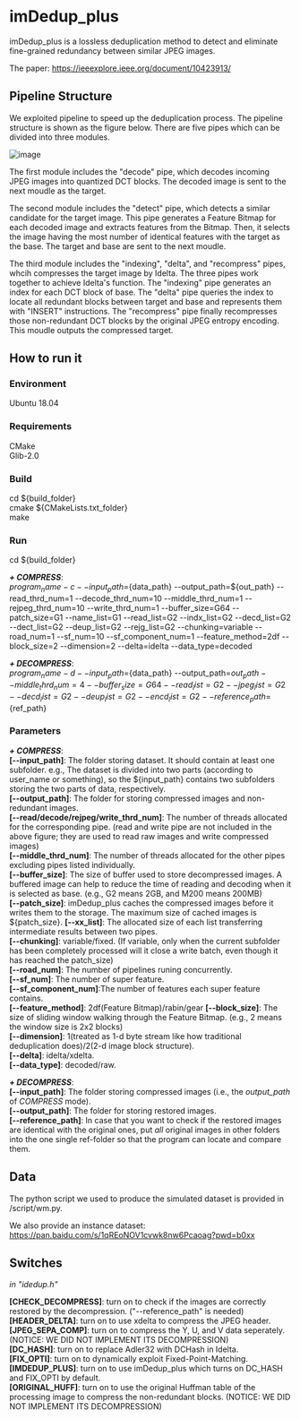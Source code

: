 # imDedup_plus

imDedup_plus is a lossless deduplication method to detect and eliminate fine-grained redundancy between similar JPEG images.  

The paper: https://ieeexplore.ieee.org/document/10423913/

## Pipeline Structure

We exploited pipeline to speed up the deduplication process. The pipeline structure is shown as the figure below. There are five pipes which can be divided into three modules.

![image](https://github.com/DDDCai/imDedup_plus/assets/29863262/b4a1fc3d-2487-425e-a961-e622123517e8)

The first module includes the "decode" pipe, which decodes incoming JPEG images into quantized DCT blocks. The decoded image is sent to the next moudle as the target.

The second module includes the "detect" pipe, which detects a similar candidate for the target image. This pipe generates a Feature Bitmap for each decoded image and extracts features from the Bitmap. Then, it selects the image having the most number of identical features with the target as the base. The target and base are sent to the next moudle.

The third module includes the "indexing", "delta", and "recompress" pipes, whcih compresses the target image by Idelta.
The three pipes work together to achieve Idelta's function.
The "indexing" pipe generates an index for each DCT block of base.
The "delta" pipe queries the index to locate all redundant blocks between target and base and represents them with "INSERT" instructions.
The "recompress" pipe finally recompresses those non-redundant DCT blocks by the original JPEG entropy encoding.
This moudle outputs the compressed target.

## How to run it

### Environment

Ubuntu 18.04

### Requirements

CMake  
Glib-2.0

### Build

cd ${build_folder}  
cmake ${CMakeLists.txt_folder}  
make

### Run

cd ${build_folder}

__*+ COMPRESS*__:  
${program_name} -c --input_path=${data_path} --output_path=${out_path} --read_thrd_num=1 --decode_thrd_num=10 --middle_thrd_num=1 --rejpeg_thrd_num=10 --write_thrd_num=1 --buffer_size=G64 --patch_size=G1 --name_list=G1 --read_list=G2 --indx_list=G2 --decd_list=G2 --dect_list=G2 --deup_list=G2 --rejg_list=G2 --chunking=variable --road_num=1 --sf_num=10 --sf_component_num=1 --feature_method=2df --block_size=2 --dimension=2 --delta=idelta --data_type=decoded

__*+ DECOMPRESS*__:  
${program_name} -d --input_path=${data_path} --output_path=${out_path} --middle_thrd_num=4 --buffer_size=G64 --read_list=G2 --jpeg_list=G2 --decd_list=G2 --deup_list=G2 --encd_list=G2 --reference_path=${ref_path}

### Parameters

__*+ COMPRESS*__:  
__[--input_path]__:      The folder storing dataset. It should contain at least one subfolder. e.g., The dataset is divided into two parts (according to user_name or something), so the ${input_path} contains two subfolders storing the two parts of data, respectively.  
__[--output_path]__:     The folder for storing compressed images and non-redundant images.  
__[--read/decode/rejpeg/write_thrd_num]__:  The number of threads allocated for the corresponding pipe. (read and write pipe are not included in the above figure; they are used to read raw images and write compressed images)  
__[--middle_thrd_num]__: The number of threads allocated for the other pipes excluding pipes listed individually.  
__[--buffer_size]__:     The size of buffer used to store decompressed images. A buffered image can help to reduce the time of reading and decoding when it is selected as base. (e.g., G2 means 2GB, and M200 means 200MB)  
__[--patch_size]__:      imDedup_plus caches the compressed images before it writes them to the storage. The maximum size of cached images is ${patch_size}.
__[--xx_list]__:         The allocated size of each list transferring intermediate results between two pipes.  
__[--chunking]__:        variable/fixed. (If variable, only when the current subfolder has been completely processed will it close a write batch, even though it has reached the patch_size)  
__[--road_num]__:        The number of pipelines runing concurrently.  
__[--sf_num]__:          The number of super feature.  
__[--sf_component_num]__:The number of features each super feature contains.  
__[--feature_method]__:  2df(Feature Bitmap)/rabin/gear
__[--block_size]__:      The size of sliding window walking through the Feature Bitmap. (e.g., 2 means the window size is 2x2 blocks)  
__[--dimension]__:       1(treated as 1-d byte stream like how traditional deduplication does)/2(2-d image block structure).  
__[--delta]__:           idelta/xdelta.  
__[--data_type]__:       decoded/raw.  

__*+ DECOMPRESS*__:  
__[--input_path]__:      The folder storing compressed images (i.e., the *output_path* of *COMPRESS* mode).  
__[--output_path]__:     The folder for storing restored images.  
__[--reference_path]__:  In case that you want to check if the restored images are identical with the original ones, put *all* original images in other folders into the one single ref-folder so that the program can locate and compare them.  

## Data

The python script we used to produce the simulated dataset is provided in /script/wm.py.

We also provide an instance dataset: https://pan.baidu.com/s/1qREoNOV1cvwk8nw6Pcaoag?pwd=b0xx

## Switches

*in "idedup.h"*  


__[CHECK_DECOMPRESS]__:  turn on to check if the images are correctly restored by the decompression. ("--reference_path" is needed)  
__[HEADER_DELTA]__:      turn on to use xdelta to compress the JPEG header.  
__[JPEG_SEPA_COMP]__:    turn on to compress the Y, U, and V data seperately. (NOTICE: WE DID NOT IMPLEMENT ITS DECOMPRESSION)  
__[DC_HASH]__:           turn on to replace Adler32 with DCHash in Idelta.  
__[FIX_OPTI]__:          turn on to dynamically exploit Fixed-Point-Matching.  
__[IMDEDUP_PLUS]__:      turn on to use imDedup_plus which turns on DC_HASH and FIX_OPTI by default.  
__[ORIGINAL_HUFF]__:     turn on to use the original Huffman table of the processing image to compress the non-redundant blocks. (NOTICE: WE DID NOT IMPLEMENT ITS DECOMPRESSION)  
